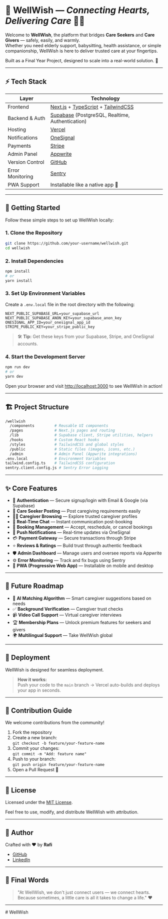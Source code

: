 # 📖 **WellWish** — _Connecting Hearts, Delivering Care_ 🤝✨

Welcome to **WellWish**, the platform that bridges **Care Seekers** and **Care Givers** — safely, easily, and warmly.  
Whether you need elderly support, babysitting, health assistance, or simple companionship, WellWish is here to deliver trusted care at your fingertips.

Built as a Final Year Project, designed to scale into a real-world solution. 🚀

---

## ⚡ Tech Stack

| Layer            | Technology                                                                                                               |
| ---------------- | ------------------------------------------------------------------------------------------------------------------------ |
| Frontend         | [Next.js](https://nextjs.org/) + [TypeScript](https://www.typescriptlang.org/) + [TailwindCSS](https://tailwindcss.com/) |
| Backend & Auth   | [Supabase](https://supabase.com/) (PostgreSQL, Realtime, Authentication)                                                 |
| Hosting          | [Vercel](https://vercel.com/)                                                                                            |
| Notifications    | [OneSignal](https://onesignal.com/)                                                                                      |
| Payments         | [Stripe](https://stripe.com/)                                                                                            |
| Admin Panel      | [Appwrite](https://appwrite.io/)                                                                                         |
| Version Control  | [GitHub](https://github.com/)                                                                                            |
| Error Monitoring | [Sentry](https://sentry.io/)                                                                                             |
| PWA Support      | Installable like a native app 📱                                                                                         |

---

## 🚀 Getting Started

Follow these simple steps to set up WellWish locally:

### 1. Clone the Repository

```bash
git clone https://github.com/your-username/wellwish.git
cd wellwish
```

### 2. Install Dependencies

```bash
npm install
# or
yarn install
```

### 3. Set Up Environment Variables

Create a `.env.local` file in the root directory with the following:

```env
NEXT_PUBLIC_SUPABASE_URL=your_supabase_url
NEXT_PUBLIC_SUPABASE_ANON_KEY=your_supabase_anon_key
ONESIGNAL_APP_ID=your_onesignal_app_id
STRIPE_PUBLIC_KEY=your_stripe_public_key
```

> 🛠️ **Tip:** Get these keys from your Supabase, Stripe, and OneSignal accounts.

### 4. Start the Development Server

```bash
npm run dev
# or
yarn dev
```

Open your browser and visit [http://localhost:3000](http://localhost:3000) to see WellWish in action!

---

## 🏗️ Project Structure

```bash
/wellwish
  /components         # Reusable UI components
  /pages              # Next.js pages and routing
  /lib                # Supabase client, Stripe utilities, helpers
  /hooks              # Custom React hooks
  /styles             # TailwindCSS and global styles
  /public             # Static files (images, icons, etc.)
  /admin              # Admin Panel (Appwrite integrations)
.env.local            # Environment Variables
tailwind.config.ts    # TailwindCSS configuration
sentry.client.config.js # Sentry Error Logging
```

---

## ✨ Core Features

- 🔐 **Authentication** — Secure signup/login with Email & Google (via Supabase)
- 🎯 **Care Seeker Posting** — Post caregiving requirements easily
- 🧑‍⚕️ **Caregiver Browsing** — Explore trusted caregiver profiles
- 💬 **Real-Time Chat** — Instant communication post-booking
- 📅 **Booking Management** — Accept, reschedule, or cancel bookings
- 🔔 **Push Notifications** — Real-time updates via OneSignal
- 💳 **Payment Gateway** — Secure transactions through Stripe
- ⭐ **Reviews & Ratings** — Build trust through authentic feedback
- 🛡️ **Admin Dashboard** — Manage users and oversee reports via Appwrite
- ⚙️ **Error Monitoring** — Track and fix bugs using Sentry
- 📱 **PWA (Progressive Web App)** — Installable on mobile and desktop

---

## 🔮 Future Roadmap

- 🤖 **AI Matching Algorithm** — Smart caregiver suggestions based on needs
- ✅ **Background Verification** — Caregiver trust checks
- 📹 **Video Call Support** — Virtual caregiver interviews
- 🏆 **Membership Plans** — Unlock premium features for seekers and givers
- 🌍 **Multilingual Support** — Take WellWish global

---

## 🚀 Deployment

WellWish is designed for seamless deployment.

> **How it works:**  
> Push your code to the `main` branch → Vercel auto-builds and deploys your app in seconds.

---

## 🤝 Contribution Guide

We welcome contributions from the community!

1. Fork the repository
2. Create a new branch:  
   `git checkout -b feature/your-feature-name`
3. Commit your changes:  
   `git commit -m "Add: feature name"`
4. Push to your branch:  
   `git push origin feature/your-feature-name`
5. Open a Pull Request 🚀

---

## 📜 License

Licensed under the [MIT License](LICENSE).

Feel free to use, modify, and distribute WellWish with attribution.

---

## 👤 Author

Crafted with ❤️ by **Rafi**

- [GitHub](https://github.com/your-username)
- [LinkedIn](https://linkedin.com/in/your-name)

---

## 🌟 Final Words

> "At WellWish, we don't just connect users — we connect hearts.  
> Because sometimes, a little care is all it takes to change a life." ❤️

---
#   W e l l W i s h  
 